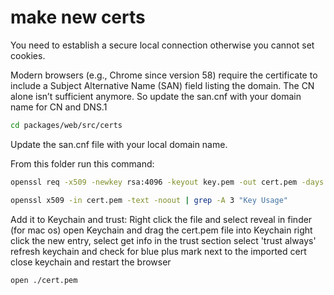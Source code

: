 # make new certs #

You need to establish a secure local connection otherwise you cannot set cookies.

Modern browsers (e.g., Chrome since version 58) require the certificate to include a Subject Alternative Name (SAN) field listing the domain. The CN alone isn’t sufficient anymore.
So update the san.cnf with your domain name for CN and DNS.1 

```bash
cd packages/web/src/certs
```

Update the san.cnf file with your local domain name.

From this folder run this command:  

```bash
openssl req -x509 -newkey rsa:4096 -keyout key.pem -out cert.pem -days 365 -nodes -config san.cnf
```

```bash
openssl x509 -in cert.pem -text -noout | grep -A 3 "Key Usage"
```

Add it to Keychain and trust:
Right click the file and select reveal in finder (for mac os)
open Keychain and drag the cert.pem file into Keychain
right click the new entry, select get info
in the trust section select 'trust always'
refresh keychain and check for blue plus mark next to the imported cert
close keychain and restart the browser

```bash
open ./cert.pem
```
